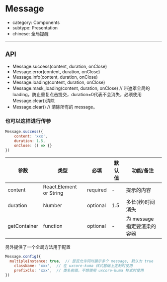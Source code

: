 # Message

- category: Components
- subtype: Presentation
- chinese: 全局提醒

---

## API

* Message.success(content, duration, onClose)
* Message.error(content, duration, onClose)
* Message.info(content, duration, onClose)
* Message.loading(content, duration, onClose)
* Message.mask_loading(content, duration, onClose) // 带遮罩全局的 loading，防止重复点击提交，duration=0代表不会消失，必须使用Message.clear()清除
* Message.clear() // 清除所有的 message。

### 也可以这样进行传参

```javascript
Message.success({
	content: 'xxx',
	duration: 1.5,
	onClose: () => {}
})
```


| 参数 | 类型 | 必填 | 默认值 | 功能/备注 |
|---|---|---|---|---|
|content|React.Element or String|required|-|提示的内容|
|duration|Number|optional|1.5|多长(秒)时间消失|
|getContainer|function|optional| - | 为 message 指定要渲染的容器 |

另外提供了一个全局方法用于配置

```js
Message.config({
  multipleInstance: true,  // 是否允许同时展示多个 message, 默认为 true
	className: 'xxx',  // 在 uxcore-kuma 样式基础上定制时使用
	prefixCls: 'xxx',  // 类名前缀，不想使用 uxcore-kuma 样式时使用
})
```






